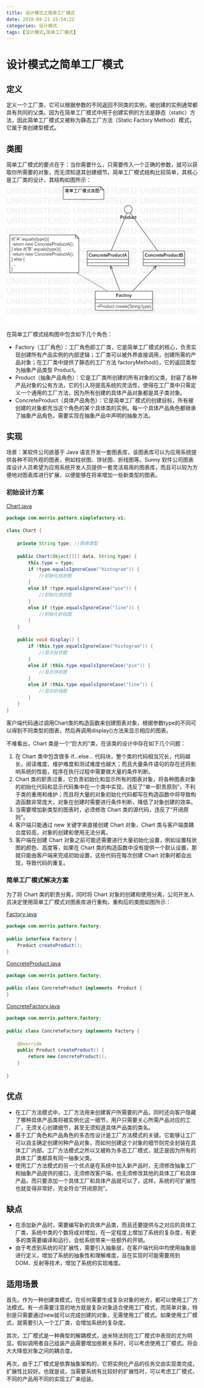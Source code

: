```yaml
---
title: 设计模式之简单工厂模式
date: 2018-09-21 15:54:22
categories: 设计模式
tags: [设计模式,简单工厂模式]
---
```


# 设计模式之简单工厂模式

## 定义
定义一个工厂类，它可以根据参数的不同返回不同类的实例，被创建的实例通常都具有共同的父类。因为在简单工厂模式中用于创建实例的方法是静态（static）方法，因此简单工厂模式又被称为静态工厂方法（Static Factory Method）模式，它属于类创建型模式。

## 类图
简单工厂模式的要点在于：当你需要什么，只需要传入一个正确的参数，就可以获取你所需要的对象，而无须知道其创建细节。简单工厂模式结构比较简单，其核心是工厂类的设计，其结构如图所示：
![简单工厂模式类图](https://github.com/morris131/morris-book/raw/master/%E5%90%8E%E7%AB%AF%E5%BC%80%E5%8F%91/Java/%E8%AE%BE%E8%AE%A1%E6%A8%A1%E5%BC%8F/images/%E7%AE%80%E5%8D%95%E5%B7%A5%E5%8E%82%E6%A8%A1%E5%BC%8F%E7%B1%BB%E5%9B%BE.jpg)

在简单工厂模式结构图中包含如下几个角色：
- Factory（工厂角色）：工厂角色即工厂类，它是简单工厂模式的核心，负责实现创建所有产品实例的内部逻辑；工厂类可以被外界直接调用，创建所需的产品对象；在工厂类中提供了静态的工厂方法 factoryMethod()，它的返回类型为抽象产品类型 Product。
- Product（抽象产品角色）：它是工厂类所创建的所有对象的父类，封装了各种产品对象的公有方法，它的引入将提高系统的灵活性，使得在工厂类中只需定义一个通用的工厂方法，因为所有创建的具体产品对象都是其子类对象。
- ConcreteProduct（具体产品角色）：它是简单工厂模式的创建目标，所有被创建的对象都充当这个角色的某个具体类的实例。每一个具体产品角色都继承了抽象产品角色，需要实现在抽象产品中声明的抽象方法。

## 实现
场景：某软件公司欲基于 Java 语言开发一套图表库，该图表库可以为应用系统提供各种不同外观的图表，例如柱状图、饼状图、折线图等。Sunny 软件公司图表库设计人员希望为应用系统开发人员提供一套灵活易用的图表库，而且可以较为方便地对图表库进行扩展，以便能够在将来增加一些新类型的图表。

### 初始设计方案
[Chart.java](pattern\src\main\java\com\morris\pattern\simplefactroy\Chart.java)
```java
package com.morris.pattern.simplefactory.v1;

class Chart {
    
    private String type; //图表类型

    public Chart(Object[][] data, String type) {
        this.type = type;
        if (type.equalsIgnoreCase("histogram")) {
            //初始化柱状图
        }
        else if (type.equalsIgnoreCase("pie")) {
            //初始化饼状图
        }
        else if (type.equalsIgnoreCase("line")) {
            //初始化折线图
        }
    }

    public void display() {
        if (this.type.equalsIgnoreCase("histogram")) {
            //显示柱状图
        }
        else if (this.type.equalsIgnoreCase("pie")) {
            //显示饼状图
        }
        else if (this.type.equalsIgnoreCase("line")) {
            //显示折线图
        }
    }
}
```

客户端代码通过调用Chart类的构造函数来创建图表对象，根据参数type的不同可以得到不同类型的图表，然后再调用display()方法来显示相应的图表。

不难看出，Chart 类是一个“巨大的”类，在该类的设计中存在如下几个问题：
1. 在 Chart 类中包含很多 if…else… 代码块，整个类的代码相当冗长，代码越长，阅读难度、维护难度和测试难度也越大；而且大量条件语句的存在还将影响系统的性能，程序在执行过程中需要做大量的条件判断。
2. Chart 类的职责过重，它负责初始化和显示所有的图表对象，将各种图表对象的初始化代码和显示代码集中在一个类中实现，违反了“单一职责原则”，不利于类的重用和维护；而且将大量的对象初始化代码都写在构造函数中将导致构造函数非常庞大，对象在创建时需要进行条件判断，降低了对象创建的效率。
3. 当需要增加新类型的图表时，必须修改 Chart 类的源代码，违反了“开闭原则”。
4. 客户端只能通过 new 关键字来直接创建 Chart 对象，Chart 类与客户端类耦合度较高，对象的创建和使用无法分离。
5. 客户端在创建 Chart 对象之前可能还需要进行大量初始化设置，例如设置柱状图的颜色、高度等，如果在 Chart 类的构造函数中没有提供一个默认设置，那就只能由客户端来完成初始设置，这些代码在每次创建 Chart 对象时都会出现，导致代码的重复。

### 简单工厂模式解决方案
为了将 Chart 类的职责分离，同时将 Chart 对象的创建和使用分离，公司开发人员决定使用简单工厂模式对图表库进行重构，重构后的类图如图所示：








[Factory.java](pattern\src\main\java\com\morris\pattern\factroy\Factory.java)
```java
package com.morris.pattern.factory;

public interface Factory {
    Product createProduct();
}
```
[ConcreteProduct.java](pattern\src\main\java\com\morris\pattern\factroy\ConcreteProduct.java)
```java
package com.morris.pattern.factory;

public class ConcreteProduct implements  Product {
}
```
[ConcreteFactory.java](pattern\src\main\java\com\morris\pattern\factroy\ConcreteFactory.java)
```java
package com.morris.pattern.factory;

public class ConcreteFactory implements Factory {

    @Override
    public Product createProduct() {
        return new ConcreteProduct();
    }

}
```
## 优点
- 在工厂方法模式中，工厂方法用来创建客户所需要的产品，同时还向客户隐藏了哪种具体产品类将被实例化这一细节，用户只需要关心所需产品对应的工厂，无须关心创建细节，甚至无须知道具体产品类的类名。
- 基于工厂角色和产品角色的多态性设计是工厂方法模式的关键。它能够让工厂可以自主确定创建何种产品对象，而如何创建这个对象的细节则完全封装在具体工厂内部。工厂方法模式之所以又被称为多态工厂模式，就正是因为所有的具体工厂类都具有同一抽象父类。
- 使用工厂方法模式的另一个优点是在系统中加入新产品时，无须修改抽象工厂和抽象产品提供的接口，无须修改客户端，也无须修改其他的具体工厂和具体产品，而只要添加一个具体工厂和具体产品就可以了，这样，系统的可扩展性也就变得非常好，完全符合“开闭原则”。

## 缺点
- 在添加新产品时，需要编写新的具体产品类，而且还要提供与之对应的具体工厂类，系统中类的个数将成对增加，在一定程度上增加了系统的复杂度，有更多的类需要编译和运行，会给系统带来一些额外的开销。
- 由于考虑到系统的可扩展性，需要引入抽象层，在客户端代码中均使用抽象层进行定义，增加了系统的抽象性和理解难度，且在实现时可能需要用到 DOM、反射等技术，增加了系统的实现难度。

## 适用场景
首先，作为一种创建类模式，在任何需要生成复杂对象的地方，都可以使用工厂方法模式。有一点需要注意的地方就是复杂对象适合使用工厂模式，而简单对象，特别是只需要通过new就可以完成创建的对象，无需使用工厂模式。如果使用工厂模式，就需要引入一个工厂类，会增加系统的复杂度。

其次，工厂模式是一种典型的解耦模式，迪米特法则在工厂模式中表现的尤为明显。假如调用者自己组装产品需要增加依赖关系时，可以考虑使用工厂模式。将会大大降低对象之间的耦合度。

再次，由于工厂模式是依靠抽象架构的，它把实例化产品的任务交由实现类完成，扩展性比较好。也就是说，当需要系统有比较好的扩展性时，可以考虑工厂模式，不同的产品用不同的实现工厂来组装。
